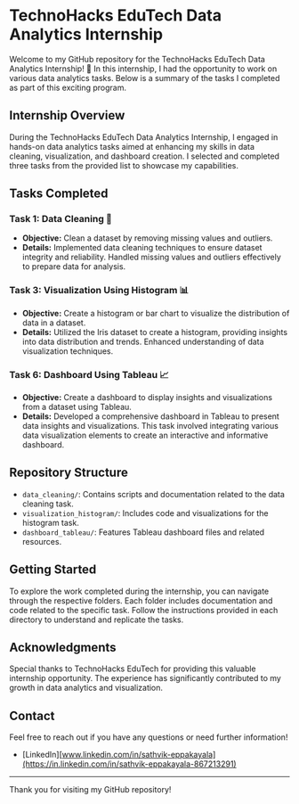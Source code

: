# TechnoHacks EduTech Data Analytics Internship

Welcome to my GitHub repository for the TechnoHacks EduTech Data Analytics Internship! 🌟 In this internship, I had the opportunity to work on various data analytics tasks. Below is a summary of the tasks I completed as part of this exciting program.

## Internship Overview

During the TechnoHacks EduTech Data Analytics Internship, I engaged in hands-on data analytics tasks aimed at enhancing my skills in data cleaning, visualization, and dashboard creation. I selected and completed three tasks from the provided list to showcase my capabilities.

## Tasks Completed

### Task 1: Data Cleaning 🧹

- **Objective:** Clean a dataset by removing missing values and outliers.
- **Details:** Implemented data cleaning techniques to ensure dataset integrity and reliability. Handled missing values and outliers effectively to prepare data for analysis.

### Task 3: Visualization Using Histogram 📊

- **Objective:** Create a histogram or bar chart to visualize the distribution of data in a dataset.
- **Details:** Utilized the Iris dataset to create a histogram, providing insights into data distribution and trends. Enhanced understanding of data visualization techniques.

### Task 6: Dashboard Using Tableau 📈

- **Objective:** Create a dashboard to display insights and visualizations from a dataset using Tableau.
- **Details:** Developed a comprehensive dashboard in Tableau to present data insights and visualizations. This task involved integrating various data visualization elements to create an interactive and informative dashboard.

## Repository Structure

- `data_cleaning/`: Contains scripts and documentation related to the data cleaning task.
- `visualization_histogram/`: Includes code and visualizations for the histogram task.
- `dashboard_tableau/`: Features Tableau dashboard files and related resources.

## Getting Started

To explore the work completed during the internship, you can navigate through the respective folders. Each folder includes documentation and code related to the specific task. Follow the instructions provided in each directory to understand and replicate the tasks.

## Acknowledgments

Special thanks to TechnoHacks EduTech for providing this valuable internship opportunity. The experience has significantly contributed to my growth in data analytics and visualization.

## Contact

Feel free to reach out if you have any questions or need further information!

- [LinkedIn][www.linkedin.com/in/sathvik-eppakayala](https://in.linkedin.com/in/sathvik-eppakayala-867213291)

---

Thank you for visiting my GitHub repository!

